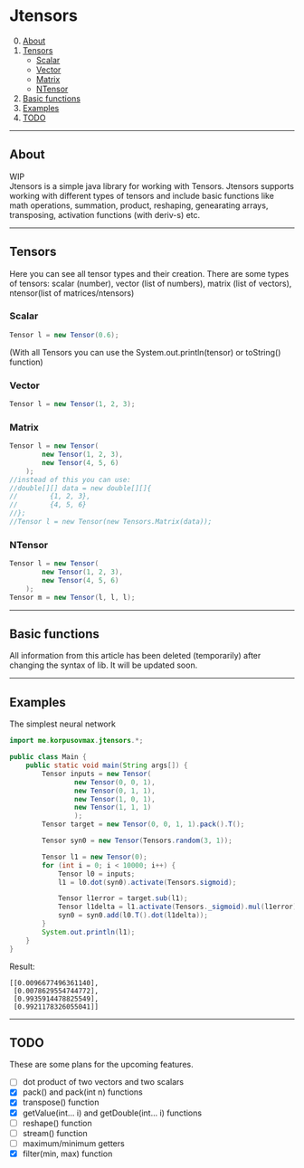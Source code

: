 # Jtensors
0. [About](#about)
1. [Tensors](#tensors)
    - [Scalar](#tensors_scalar)
    - [Vector](#tensors_vector)
    - [Matrix](#tensors_matrix)
    - [NTensor](#tensors_ntensor)
2. [Basic functions](#funcs)
3. [Examples](#examples)
4. [TODO](#todo)
____
<a name="about"></a>
## About
WIP</br>
Jtensors is a simple java library for working with Tensors. Jtensors supports working with different types of tensors and include basic functions like math operations, summation, product, reshaping, genearating arrays, transposing, activation functions (with deriv-s) etc.
____
<a name="tensors"></a>
## Tensors
Here you can see all tensor types and their creation.
There are some types of tensors: scalar (number), vector (list of numbers), matrix (list of vectors), ntensor(list of matrices/ntensors)
<a name="tensors_scalar"></a>
### Scalar
```java
Tensor l = new Tensor(0.6);
```
(With all Tensors you can use the System.out.println(tensor) or toString() function)
<a name="tensors_vector"></a>
### Vector
```java
Tensor l = new Tensor(1, 2, 3);
```
<a name="tensors_matrix"></a>
### Matrix
```java
Tensor l = new Tensor(
        new Tensor(1, 2, 3),
        new Tensor(4, 5, 6)
    );
//instead of this you can use:
//double[][] data = new double[][]{
//        {1, 2, 3},
//        {4, 5, 6}
//};
//Tensor l = new Tensor(new Tensors.Matrix(data));
```
<a name="tensors_ntensor"></a>
### NTensor
```java
Tensor l = new Tensor(
        new Tensor(1, 2, 3),
        new Tensor(4, 5, 6)
    );
Tensor m = new Tensor(l, l, l);
```
____
<a name="funcs"></a>
## Basic functions
All information from this article has been deleted (temporarily) after changing the syntax of lib. It will be updated soon.
____
<a name="examples"></a>
## Examples
The simplest neural network
```java
import me.korpusovmax.jtensors.*;

public class Main {
    public static void main(String args[]) {
        Tensor inputs = new Tensor(
                new Tensor(0, 0, 1),
                new Tensor(0, 1, 1),
                new Tensor(1, 0, 1),
                new Tensor(1, 1, 1)
                );
        Tensor target = new Tensor(0, 0, 1, 1).pack().T();

        Tensor syn0 = new Tensor(Tensors.random(3, 1));

        Tensor l1 = new Tensor(0);
        for (int i = 0; i < 10000; i++) {
            Tensor l0 = inputs;
            l1 = l0.dot(syn0).activate(Tensors.sigmoid);

            Tensor l1error = target.sub(l1);
            Tensor l1delta = l1.activate(Tensors._sigmoid).mul(l1error);
            syn0 = syn0.add(l0.T().dot(l1delta));
        }
        System.out.println(l1);
    }
}
```
Result:
```
[[0.0096677496361140],
 [0.0078629554744772],
 [0.9935914478825549],
 [0.9921178326055041]]
```
____
<a name="todo"></a>
## TODO
These are some plans for the upcoming features.
- [ ] dot product of two vectors and two scalars
- [x] pack() and pack(int n) functions
- [x] transpose() function
- [x] getValue(int... i) and getDouble(int... i) functions
- [ ] reshape() function
- [ ] stream() function
- [ ] maximum/minimum getters
- [x] filter(min, max) function
